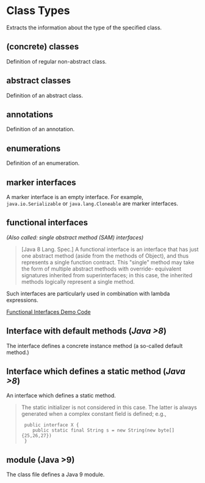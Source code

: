 # Class Types
Extracts the information about the type of the specified class.

## (concrete) classes
Definition of regular non-abstract class.

## abstract classes
Definition of an abstract class.

## annotations
Definition of an annotation.

## enumerations
Definition of an enumeration.

## marker interfaces
A marker interface is an empty interface. For example, `java.io.Serializable` or `java.lang.Cloneable` are marker interfaces.

## functional interfaces  
*(Also called: single abstract method (SAM) interfaces)*

> [Java 8 Lang. Spec.] A functional interface is an interface that has just one abstract method (aside from the methods of Object), and thus represents a single function contract. This "single" method may take the form of multiple abstract methods with override- equivalent signatures inherited from superinterfaces; in this case, the inherited methods logically represent a single method.

Such interfaces are particularly used in combination with lambda expressions.

[Functional Interfaces Demo Code](https://bitbucket.org/delors/opal/src/HEAD/OPAL/bi/src/test/fixtures-java/projects/jvm_features/class_types/SAMInterface.java)


## Interface with default methods (*Java >8*)
The interface defines a concrete instance method (a so-called default method.)

## Interface which defines a static method (*Java >8*)
An interface which defines a static method.


 > The static initializer is not considered in this case.
 > The latter is always generated when a complex constant field is defined; e.g.,
 >
 >      public interface X {
 >         public static final String s = new String(new byte[]{25,26,27})
 >      }

## module (Java >9)
The class file defines a Java 9 module.

